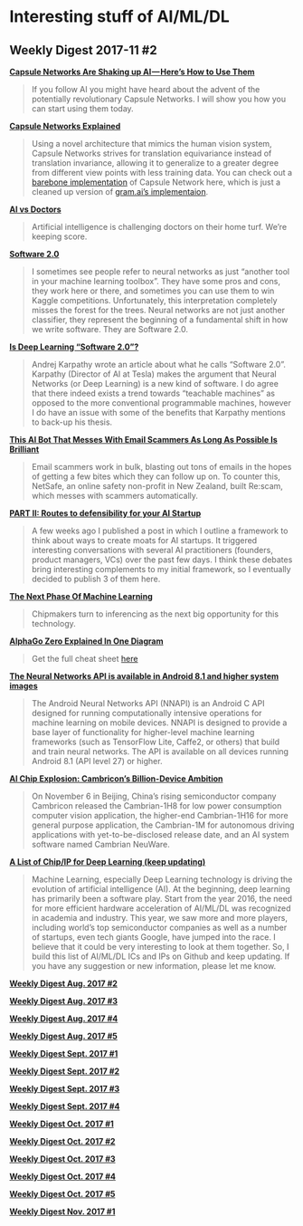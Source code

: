 # Interesting stuff of AI/ML/DL

## Weekly Digest 2017-11 \#2

**[Capsule Networks Are Shaking up AI — Here’s How to Use Them](https://hackernoon.com/capsule-networks-are-shaking-up-ai-heres-how-to-use-them-c233a0971952)**
> If you follow AI you might have heard about the advent of the potentially revolutionary Capsule Networks. I will show you how you can start using them today.

**[Capsule Networks Explained](https://kndrck.co/posts/capsule_networks_explained/)**
> Using a novel architecture that mimics the human vision system, Capsule Networks strives for translation equivariance instead of translation invariance, allowing it to generalize to a greater degree from different view points with less training data.
> You can check out a [barebone implementation](https://gist.github.com/kendricktan/9a776ec6322abaaf03cc9befd35508d4) of Capsule Network here, which is just a cleaned up version of [gram.ai’s implementaion](https://github.com/gram-ai/capsule-networks).

**[AI vs Doctors](https://www.strategy-business.com/article/Are-We-on-the-Verge-of-a-New-Golden-Age)**
> Artificial intelligence is challenging doctors on their home turf. We’re keeping score.

**[Software 2.0](https://medium.com/@karpathy/software-2-0-a64152b37c35)**
> I sometimes see people refer to neural networks as just “another tool in your machine learning toolbox”. They have some pros and cons, they work here or there, and sometimes you can use them to win Kaggle competitions. Unfortunately, this interpretation completely misses the forest for the trees. Neural networks are not just another classifier, they represent the beginning of a fundamental shift in how we write software. They are Software 2.0.

**[Is Deep Learning “Software 2.0”?](https://medium.com/intuitionmachine/is-deep-learning-software-2-0-cc7ad46b138f)**
> Andrej Karpathy wrote an article about what he calls “Software 2.0”. Karpathy (Director of AI at Tesla) makes the argument that Neural Networks (or Deep Learning) is a new kind of software. I do agree that there indeed exists a trend towards “teachable machines” as opposed to the more conventional programmable machines, however I do have an issue with some of the benefits that Karpathy mentions to back-up his thesis.

**[This AI Bot That Messes With Email Scammers As Long As Possible Is Brilliant](http://digg.com/2017/re-scam-ai-scammer)**
> Email scammers work in bulk, blasting out tons of emails in the hopes of getting a few bites which they can follow up on. To counter this, NetSafe, an online safety non-profit in New Zealand, built Re:scam, which messes with scammers automatically.

**[PART II: Routes to defensibility for your AI Startup](https://machinelearnings.co/part-ii-routes-to-defensibility-for-your-ai-startups-acdb141e38ce)**
> A few weeks ago I published a post in which I outline a framework to think about ways to create moats for AI startups. It triggered interesting conversations with several AI practitioners (founders, product managers, VCs) over the past few days. I think these debates bring interesting complements to my initial framework, so I eventually decided to publish 3 of them here.

**[The Next Phase Of Machine Learning](https://semiengineering.com/the-next-phase-of-machine-learning/)**
> Chipmakers turn to inferencing as the next big opportunity for this technology.

**[AlphaGo Zero Explained In One Diagram](https://medium.com/applied-data-science/alphago-zero-explained-in-one-diagram-365f5abf67e0)**
> Get the full cheat sheet [here](https://applied-data.science/blog/alphago-zero-cheat-sheet)

**[The Neural Networks API is available in Android 8.1 and higher system images](https://developer.android.com/ndk/guides/neuralnetworks/index.html)**
> The Android Neural Networks API (NNAPI) is an Android C API designed for running computationally intensive operations for machine learning on mobile devices. NNAPI is designed to provide a base layer of functionality for higher-level machine learning frameworks (such as TensorFlow Lite, Caffe2, or others) that build and train neural networks. The API is available on all devices running Android 8.1 (API level 27) or higher.

**[AI Chip Explosion: Cambricon’s Billion-Device Ambition](https://syncedreview.com/2017/11/06/ai-chip-explosion-cambricons-billion-device-ambition/)**
> On November 6 in Beijing, China’s rising semiconductor company Cambricon released the Cambrian-1H8 for low power consumption computer vision application, the higher-end Cambrian-1H16 for more general purpose application, the Cambrian-1M for autonomous driving applications with yet-to-be-disclosed release date, and an AI system software named Cambrian NeuWare.

**[A List of Chip/IP for Deep Learning (keep updating)](https://basicmi.github.io/Deep-Learning-Processor-List/)**
> Machine Learning, especially Deep Learning technology is driving the evolution of artificial intelligence (AI). At the beginning, deep learning has primarily been a software play. Start from the year 2016, the need for more efficient hardware acceleration of AI/ML/DL was recognized in academia and industry. This year, we saw more and more players, including world’s top semiconductor companies as well as a number of startups, even tech giants Google, have jumped into the race.
> I believe that it could be very interesting to look at them together. So, I build this list of AI/ML/DL ICs and IPs on Github and keep updating. If you have any suggestion or new information, please let me know.

**[Weekly Digest Aug. 2017 \#2](https://github.com/basicmi/Machine-Learning-Articles/blob/master/WeeklyDigest2017-08_2.md)**

**[Weekly Digest Aug. 2017 \#3](https://github.com/basicmi/Machine-Learning-Articles/blob/master/WeeklyDigest2017-08_3.md)**

**[Weekly Digest Aug. 2017 \#4](https://github.com/basicmi/Machine-Learning-Articles/blob/master/WeeklyDigest2017-08_4.md)**

**[Weekly Digest Aug. 2017 \#5](https://github.com/basicmi/Machine-Learning-Articles/blob/master/WeeklyDigest2017-08_5.md)**

**[Weekly Digest Sept. 2017 \#1](https://github.com/basicmi/Machine-Learning-Articles/blob/master/WeeklyDigest2017-09_1.md)**

**[Weekly Digest Sept. 2017 \#2](https://github.com/basicmi/Machine-Learning-Articles/blob/master/WeeklyDigest2017-09_2.md)**

**[Weekly Digest Sept. 2017 \#3](https://github.com/basicmi/Machine-Learning-Articles/blob/master/WeeklyDigest2017-09_3.md)**

**[Weekly Digest Sept. 2017 \#4](https://github.com/basicmi/Machine-Learning-Articles/blob/master/WeeklyDigest2017-09_4.md)**

**[Weekly Digest Oct. 2017 \#1](https://github.com/basicmi/Machine-Learning-Articles/blob/master/WeeklyDigest2017-10_1.md)**

**[Weekly Digest Oct. 2017 \#2](https://github.com/basicmi/Machine-Learning-Articles/blob/master/WeeklyDigest2017-10_2.md)**

**[Weekly Digest Oct. 2017 \#3](https://github.com/basicmi/Machine-Learning-Articles/blob/master/WeeklyDigest2017-10_3.md)**

**[Weekly Digest Oct. 2017 \#4](https://github.com/basicmi/Machine-Learning-Articles/blob/master/WeeklyDigest2017-10_4.md)**

**[Weekly Digest Oct. 2017 \#5](https://github.com/basicmi/Machine-Learning-Articles/blob/master/WeeklyDigest2017-10_5.md)**

**[Weekly Digest Nov. 2017 \#1](https://github.com/basicmi/Machine-Learning-Articles/blob/master/WeeklyDigest2017-11_1.md)**

